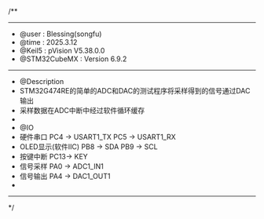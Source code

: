 /**
  ******************************************************************************
  * @user           : Blessing(songfu)
  * @time           : 2025.3.12
  * @Keil5          : pVision V5.38.0.0
  * @STM32CubeMX    : Version 6.9.2
  ******************************************************************************
  * @Description
  * STM32G474RE的简单的ADC和DAC的测试程序将采样得到的信号通过DAC输出
  * 采样数据在ADC中断中经过软件循环缓存
  *
  * @IO
  * 硬件串口            PC4 -> USART1_TX    PC5 -> USART1_RX
  * OLED显示(软件IIC)   PB8 -> SDA          PB9 -> SCL
  * 按键中断            PC13-> KEY
  * 信号采样            PA0 -> ADC1_IN1
  * 信号输出            PA4 -> DAC1_OUT1
  *
  ******************************************************************************
  */
